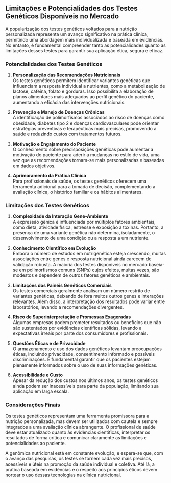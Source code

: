 
## Limitações e Potencialidades dos Testes Genéticos Disponíveis no Mercado

A popularização dos testes genéticos voltados para a nutrição personalizada representa um avanço significativo na prática clínica, permitindo uma abordagem mais individualizada e baseada em evidências. No entanto, é fundamental compreender tanto as potencialidades quanto as limitações desses testes para garantir sua aplicação ética, segura e eficaz.

### Potencialidades dos Testes Genéticos

1. **Personalização das Recomendações Nutricionais**  
   Os testes genéticos permitem identificar variantes genéticas que influenciam a resposta individual a nutrientes, como a metabolização de lactose, cafeína, folato e gorduras. Isso possibilita a elaboração de planos alimentares mais adequados ao perfil genético do paciente, aumentando a eficácia das intervenções nutricionais.

2. **Prevenção e Manejo de Doenças Crônicas**  
   A identificação de polimorfismos associados ao risco de doenças como obesidade, diabetes tipo 2 e doenças cardiovasculares pode orientar estratégias preventivas e terapêuticas mais precisas, promovendo a saúde e reduzindo custos com tratamentos futuros.

3. **Motivação e Engajamento do Paciente**  
   O conhecimento sobre predisposições genéticas pode aumentar a motivação do paciente para aderir a mudanças no estilo de vida, uma vez que as recomendações tornam-se mais personalizadas e baseadas em dados objetivos.

4. **Aprimoramento da Prática Clínica**  
   Para profissionais de saúde, os testes genéticos oferecem uma ferramenta adicional para a tomada de decisão, complementando a avaliação clínica, o histórico familiar e os hábitos alimentares.

### Limitações dos Testes Genéticos

1. **Complexidade da Interação Gene-Ambiente**  
   A expressão gênica é influenciada por múltiplos fatores ambientais, como dieta, atividade física, estresse e exposição a toxinas. Portanto, a presença de uma variante genética não determina, isoladamente, o desenvolvimento de uma condição ou a resposta a um nutriente.

2. **Conhecimento Científico em Evolução**  
   Embora o número de estudos em nutrigenética esteja crescendo, muitas associações entre genes e resposta nutricional ainda carecem de validação robusta. A maioria dos testes disponíveis no mercado baseia-se em polimorfismos comuns (SNPs) cujos efeitos, muitas vezes, são modestos e dependem de outros fatores genéticos e ambientais.

3. **Limitações dos Painéis Genéticos Comerciais**  
   Os testes comerciais geralmente analisam um número restrito de variantes genéticas, deixando de fora muitos outros genes e interações relevantes. Além disso, a interpretação dos resultados pode variar entre laboratórios, levando a recomendações divergentes.

4. **Risco de Superinterpretação e Promessas Exageradas**  
   Algumas empresas podem prometer resultados ou benefícios que não são sustentados por evidências científicas sólidas, levando a expectativas irreais por parte dos consumidores e profissionais.

5. **Questões Éticas e de Privacidade**  
   O armazenamento e uso dos dados genéticos levantam preocupações éticas, incluindo privacidade, consentimento informado e possíveis discriminações. É fundamental garantir que os pacientes estejam plenamente informados sobre o uso de suas informações genéticas.

6. **Acessibilidade e Custo**  
   Apesar da redução dos custos nos últimos anos, os testes genéticos ainda podem ser inacessíveis para parte da população, limitando sua aplicação em larga escala.

### Considerações Finais

Os testes genéticos representam uma ferramenta promissora para a nutrição personalizada, mas devem ser utilizados com cautela e sempre integrados a uma avaliação clínica abrangente. O profissional de saúde deve estar atualizado quanto às evidências científicas, interpretar os resultados de forma crítica e comunicar claramente as limitações e potencialidades ao paciente.

A genômica nutricional está em constante evolução, e espera-se que, com o avanço das pesquisas, os testes se tornem cada vez mais precisos, acessíveis e úteis na promoção da saúde individual e coletiva. Até lá, a prática baseada em evidências e o respeito aos princípios éticos devem nortear o uso dessas tecnologias na clínica nutricional.
```
